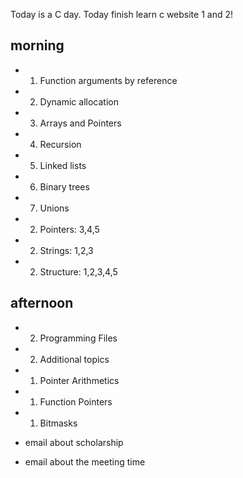 Today is a C day. Today finish learn c website 1 and 2!

## morning 
- 1. Function arguments by reference
- 2. Dynamic allocation
- 3. Arrays and Pointers
- 4. Recursion
- 5. Linked lists
- 6. Binary trees
- 7. Unions


- 2. Pointers: 3,4,5
- 2. Strings: 1,2,3
- 2. Structure: 1,2,3,4,5



## afternoon 
- 2. Programming Files
- 2. Additional topics
- 1. Pointer Arithmetics
- 1. Function Pointers
- 1. Bitmasks

- email about scholarship
- email about the meeting time









